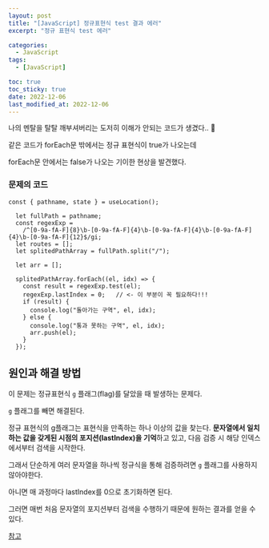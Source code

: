 ```yaml
---
layout: post
title: "[JavaScript] 정규표현식 test 결과 에러"
excerpt: "정규 표현식 test 에러"

categories:
  - JavaScript
tags:
  - [JavaScript]

toc: true
toc_sticky: true
date: 2022-12-06
last_modified_at: 2022-12-06
---
```


나의 멘탈을 탈탈 깨부셔버리는 도저히 이해가 안되는 코드가 생겼다.. 😬

같은 코드가 forEach문 밖에서는 정규 표현식이 true가 나오는데

forEach문 안에서는 false가 나오는 기이한 현상을 발견했다.

### 문제의 코드

```
const { pathname, state } = useLocation();

  let fullPath = pathname;
  const regexExp =
    /^[0-9a-fA-F]{8}\b-[0-9a-fA-F]{4}\b-[0-9a-fA-F]{4}\b-[0-9a-fA-F]{4}\b-[0-9a-fA-F]{12}$/gi;
  let routes = [];
  let splitedPathArray = fullPath.split("/");

  let arr = [];

  splitedPathArray.forEach((el, idx) => {
    const result = regexExp.test(el);
    regexExp.lastIndex = 0;   // <- 이 부분이 꼭 필요하다!!!
    if (result) {
      console.log("돌아가는 구역", el, idx);
    } else {
      console.log("통과 못하는 구역", el, idx);
      arr.push(el);
    }
  });
```

## 원인과 해결 방법

이 문제는 정규표현식 `g` 플래그(flag)를 달았을 때 발생하는 문제다.

`g` 플래그를 빼면 해결된다.

정규 표현식의 g플래그는 표현식을 만족하는 하나 이상의 값을 찾는다. **문자열에서 일치하는 값을 갖게된 시점의 포지션(lastIndex)을 기억**하고 있고, 다음 검증 시 해당 인덱스에서부터 검색을 시작한다.

그래서 단순하게 여러 문자열을 하나씩 정규식을 통해 검증하려면 `g` 플래그를 사용하지 않아야한다.

아니면 매 과정마다 lastIndex를 0으로 초기화하면 된다.

그러면 매번 처음 문자열의 포지션부터 검색을 수행하기 때문에 원하는 결과를 얻을 수 있다.

[참고]('https://jootc.com/p/202112103833')
